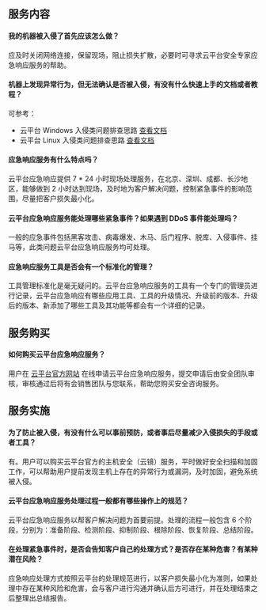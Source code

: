 ## 服务内容
#### 我的机器被入侵了首先应该怎么做？
应及时关闭网络连接，保留现场，阻止损失扩散，必要时可寻求云平台安全专家应急响应服务的帮助。

#### 机器上发现异常行为，但无法确认是否被入侵，有没有什么快速上手的文档或者教程？
可参考：
- 云平台 Windows 入侵类问题排查思路 [查看文档](http://tcecqpoc.fsphere.cn/document/product/296/9605)
- 云平台 Linux 入侵类问题排查思路 [查看文档](http://tcecqpoc.fsphere.cn/document/product/296/9604)

#### 应急响应服务有什么特点吗？
云平台应急响应提供 7 \* 24 小时现场处理服务，在北京、深圳、成都、长沙地区，能够做到 2 小时达到现场，及时地为客户解决问题，控制紧急事件的影响范围，尽量把客户损失最小化。

#### 云平台应急响应服务能处理哪些紧急事件？如果遇到 DDoS 事件能处理吗？
一般的应急事件包括黑客攻击、病毒爆发、木马、后门程序、脱库、入侵事件、挂马等，此类问题云平台应急响应服务均可处理。

#### 应急响应服务工具是否会有一个标准化的管理？
工具管理标准化是毫无疑问的。云平台应急响应服务的工具有一个专门的管理员进行记录，云平台应急响应有哪些应用工具、工具的升级情况、升级前的版本、升级后的版本、新添加了哪些工具及其功能等都会有一个详细的记录。

## 服务购买
#### 如何购买云平台应急响应服务？
用户在 [云平台官方网站](http://tcecqpoc.fsphere.cn/) 在线申请云平台应急响应服务，提交申请后由安全团队审核，审核通过后将有会销售团队与您联系，帮助您购买安全咨询服务。

## 服务实施
#### 为了防止被入侵，有没有什么可以事前预防，或者事后尽量减少入侵损失的手段或者工具？
有。用户可以购买云平台官方的主机安全（云镜）服务，平时做好安全扫描和加固工作，可以帮助用户提前发现主机上存在的异常行为或漏洞，及时加固，避免系统被入侵。

#### 云平台应急响应服务处理过程一般都有哪些操作上的规范？
云平台应急响应服务以帮客户解决问题为首要前提。处理的流程一般包含 6 个阶段，分别为：准备阶段、检测阶段、抑制阶段、根除阶段、恢复阶段、总结阶段。

#### 在处理紧急事件时，是否会告知客户自己的处理方式？是否存在某种危害？有某种潜在风险？
应急响应处理方式按照云平台的处理规范进行，以客户损失最小化为准则，如果处理中存在某种风险和危害，会与客户进行沟通并确认后方可进行，并在处理结束之后整理出总结报告。
